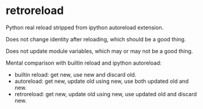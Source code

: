 # retroreload
Python real reload stripped from ipython autoreload extension.


Does not change identity after reloading, which should be a good thing.

Does not update module variables, which may or may not be a good thing.

Mental comparison with builtin reload and ipython autoreload:
* builtin reload: get new, use new and discard old.
* autoreload: get new, update old using new, use both updated old and new.
* retroreload: get new, update old using new, use updated old and discard new.
